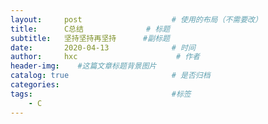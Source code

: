 ```yaml
---
layout:     post                    # 使用的布局（不需要改）
title:      C总结              # 标题
subtitle:   坚持坚持再坚持      #副标题
date:       2020-04-13              # 时间
author:     hxc                      # 作者
header-img:    #这篇文章标题背景图片
catalog: true                       # 是否归档
categories:
tags:                               #标签
    - C
---
```

